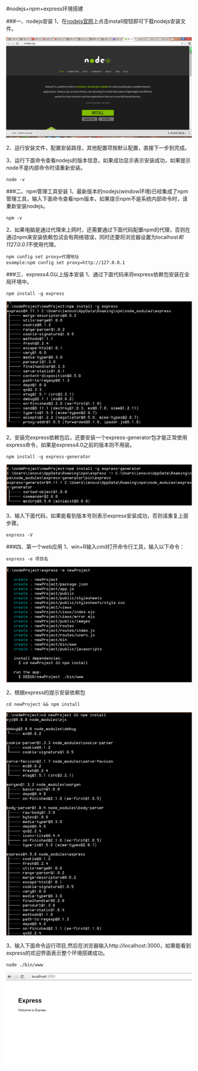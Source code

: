 #nodejs+npm+express环境搭建

###一、nodejs安装
1、在[nodejs官网](http://nodejs.org/)上点击install按钮即可下载nodejs安装文件。

![revolunet logo](./picForDes/nodejs_download.png)

2、运行安装文件，配置安装路径，其他配置项按默认配置，直接下一步到完成。

3、运行下面命令查看nodejs的版本信息，如果成功显示表示安装成功，如果提示node不是内部命令时请重新安装。

	node -v

###二、npm管理工具安装
1、最新版本的nodejs(window环境)已经集成了npm管理工具，输入下面命令查看npm版本，如果提示npm不是系统内部命令时，请重新安装nodejs。

	npm -v

2、如果电脑是通过代理来上网时，还需要通过下面代码配置npm的代理，否则在通过npm来安装依赖包试会有网络错误，同时还要将浏览器设置为localhost*和1127.0.0.1*不使用代理。

	npm config set proxy=代理地址
	example:npm config set proxy=http://127.0.0.1

###三、express4.0以上版本安装
1、通过下面代码来将express依赖包安装在全局环境中。

	npm install -g express
![revolunet logo](./picForDes/express_install.png)

2、安装完express依赖包后，还要安装一个express-generator包才能正常使用express命令，如果是express4.0之前的版本则不用装。

	npm install -g express-generator
![revolunet logo](./picForDes/expressGenerator_install.png)

3、输入下面代码，如果能看到版本号则表示express安装成功，否则请重复上面步骤。

	express -V



###四、第一个web应用
1、win+R输入cmd打开命令行工具，输入以下命令：

	express -e 项目名
![revolunet logo](./picForDes/expressCreate.png)

2、根据express的提示安装依赖包

	cd newProject && npm install
![revolunet logo](./picForDes/depend_install.png)

3、输入下面命令运行项目,然后在浏览器输入http://localhost:3000，如果能看到express的欢迎界面表示整个环境搭建成功。
	
	node ./bin/www
![revolunet logo](./picForDes/success.png)
